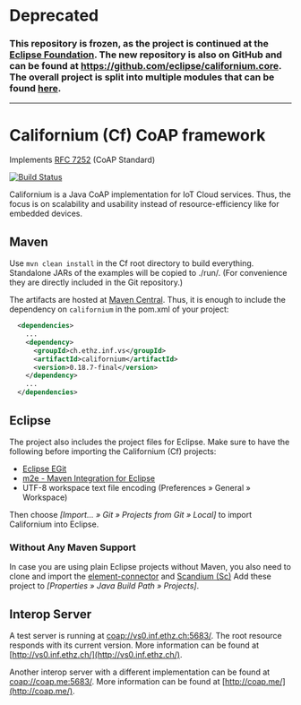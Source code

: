 # Deprecated

### This repository is frozen, as the project is continued at the [Eclipse Foundation](http://www.eclipse.org/californium). The new repository is also on GitHub and can be found at https://github.com/eclipse/californium.core. The overall project is split into multiple modules that can be found [here](https://github.com/eclipse/?query=californium).
---

Californium (Cf) CoAP framework
===============================

Implements [RFC 7252](http://tools.ietf.org/html/rfc7252) (CoAP Standard)

[![Build Status](https://api.travis-ci.org/mkovatsc/Californium.png?branch=coap-18)](https://travis-ci.org/mkovatsc/Californium)

Californium is a Java CoAP implementation for IoT Cloud services. Thus, the focus
is on scalability and usability instead of resource-efficiency like for embedded
devices.

Maven
-----

Use `mvn clean install` in the Cf root directory to build everything.
Standalone JARs of the examples will be copied to ./run/.
(For convenience they are directly included in the Git repository.)

The artifacts are hosted at [Maven Central](http://search.maven.org/#search|ga|1|ch.ethz.inf.vs).
Thus, it is enough to include the dependency on `californium` in the pom.xml of your project:

```xml
  <dependencies>
    ...
    <dependency>
      <groupId>ch.ethz.inf.vs</groupId>
      <artifactId>californium</artifactId>
      <version>0.18.7-final</version>
    </dependency>
    ...
  </dependencies>
```

Eclipse
-------

The project also includes the project files for Eclipse. Make sure to have the
following before importing the Californium (Cf) projects:

* [Eclipse EGit](http://www.eclipse.org/egit/)
* [m2e - Maven Integration for Eclipse](http://www.eclipse.org/m2e/)
* UTF-8 workspace text file encoding (Preferences &raquo; General &raquo; Workspace)

Then choose *[Import... &raquo; Git &raquo; Projects from Git &raquo; Local]*
to import Californium into Eclipse.

### Without Any Maven Support

In case you are using plain Eclipse projects without Maven, you also need to
clone and import the [element-connector](https://github.com/mkovatsc/element-connector)
and [Scandium (Sc)](https://github.com/mkovatsc/Scandium)
Add these project to *[Properties &raquo; Java Build Path &raquo; Projects]*.

Interop Server
--------------

A test server is running at [coap://vs0.inf.ethz.ch:5683/](coap://vs0.inf.ethz.ch:5683/).
The root resource responds with its current version. More information
can be found at [http://vs0.inf.ethz.ch/](http://vs0.inf.ethz.ch/).

Another interop server with a different implementation can be found at
[coap://coap.me:5683/](coap://coap.me:5683/).
More information
can be found at [http://coap.me/](http://coap.me/).
